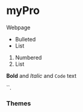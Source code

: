 # myPro
Webpage

- Bulleted
- List

1. Numbered
2. List

**Bold** and _Italic_ and `Code` text

``.

### Themes

